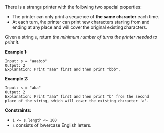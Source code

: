 There is a strange printer with the following two special properties:

  * The printer can only print a sequence of **the same character** each time.
  * At each turn, the printer can print new characters starting from and ending at any place and will cover the original existing characters.

Given a string `s`, return _the minimum number of turns the printer needed to
print it_.



**Example 1:**

    
    
    Input: s = "aaabbb"
    Output: 2
    Explanation: Print "aaa" first and then print "bbb".
    

**Example 2:**

    
    
    Input: s = "aba"
    Output: 2
    Explanation: Print "aaa" first and then print "b" from the second place of the string, which will cover the existing character 'a'.
    



**Constraints:**

  * `1 <= s.length <= 100`
  * `s` consists of lowercase English letters.

